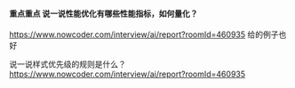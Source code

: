 ####  重点重点 说一说性能优化有哪些性能指标，如何量化？
https://www.nowcoder.com/interview/ai/report?roomId=460935
给的例子也好

说一说样式优先级的规则是什么？
https://www.nowcoder.com/interview/ai/report?roomId=460935

